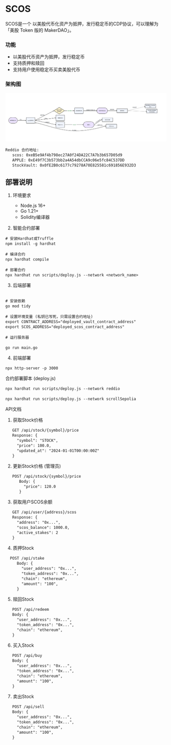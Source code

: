 # SCOS
SCOS是一个 以美股代币化资产为抵押，发行稳定币的CDP协议，可以理解为「美股 Token 版的 MakerDAO」。  

### 功能
- 以美股代币资产为抵押，发行稳定币
- 支持质押和赎回
- 支持用户使用稳定币买卖美股代币

### 架构图
![](arch.png)

```shell
Reddio 合约地址:
   scos: 0xeB5e9Af4b798ec27A0f24DA22C7A7b3b657D05d9
   APPLE: 0xE49f7C3b573bb2a4A54dbCCA9c06e5fc84C537DD
   StockVault: 0x0fE2B0c6177c79278A70E825581c691856E932D3
```


## 部署说明
1. 环境要求  
   - Node.js 16+   
   - Go 1.21+  
   - Solidity编译器  
  

2. 智能合约部署
```shell
# 安装Hardhat或Truffle
npm install -g hardhat

# 编译合约
npx hardhat compile

# 部署合约
npx hardhat run scripts/deploy.js --network <network_name>
```

3. 后端部署
```shell

# 安装依赖
go mod tidy

# 设置环境变量 (私钥已写死，只需设置合约地址)
export CONTRACT_ADDRESS="deployed_vault_contract_address"
export SCOS_ADDRESS="deployed_scos_contract_address"

# 运行服务器

go run main.go

```

4. 前端部署
```
npx http-server -p 3000
```

合约部署脚本 (deploy.js)
```
npx hardhat run scripts/deploy.js --network reddio

npx hardhat run scripts/deploy.js --network scrollSepolia

```


API文档

1. 获取Stock价格
```
   GET /api/stock/{symbol}/price
   Response: {
     "symbol": "STOCK",
     "price": 100.0,
     "updated_at": "2024-01-01T00:00:00Z"
   }
```   
2. 更新Stock价格 (管理员)
```shell
   POST /api/stock/{symbol}/price
      Body: {
        "price": 120.0
      }
```
   
3. 获取用户SCOS余额
```shell
   GET /api/user/{address}/scos
   Response: {
     "address": "0x...",
     "scos_balance": 1000.0,
     "active_stakes": 2
   }
```
4. 质押Stock
```shell
  POST /api/stake
     Body: {
       "user_address": "0x...",
       "token_address": "0x...",
       "chain": "ethereum",
       "amount": "100",
     }
```
   
5. 赎回Stock
```shell
   POST /api/redeem
   Body: {
     "user_address": "0x...",
     "token_address": "0x...",
     "chain": "ethereum",
   }
```
6. 买入Stock
```shell
   POST /api/buy
   Body: {
     "user_address": "0x...",
     "token_address": "0x...",
     "chain": "ethereum",
     "amount": "100",
   }
```
7. 卖出Stock
```shell
   POST /api/sell
   Body: {
     "user_address": "0x...",
     "token_address": "0x...",
     "chain": "ethereum",
     "amount": "100",
   }
```
